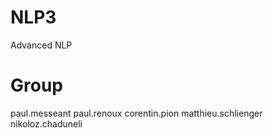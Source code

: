 # NLP3
Advanced NLP

# Group
paul.messeant
paul.renoux
corentin.pion
matthieu.schlienger
nikoloz.chaduneli
